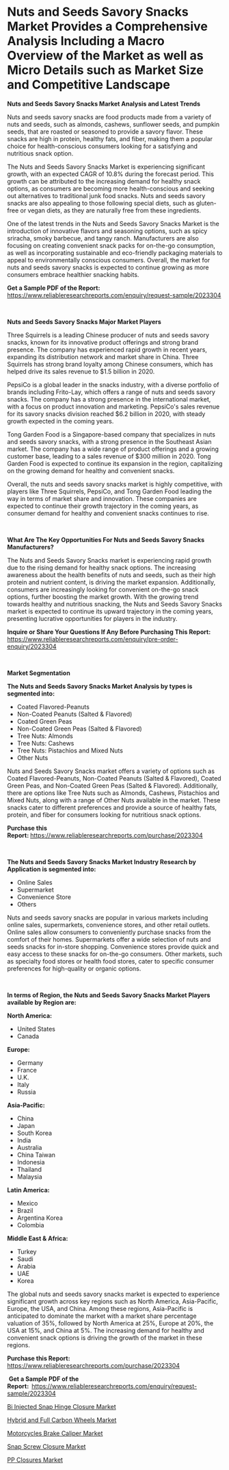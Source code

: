 <p><h1>Nuts and Seeds Savory Snacks Market Provides a Comprehensive Analysis Including a Macro Overview of the Market as well as Micro Details such as Market Size and Competitive Landscape</h1></p><p><strong>Nuts and Seeds Savory Snacks Market Analysis and Latest Trends</strong></p>
<p><p>Nuts and seeds savory snacks are food products made from a variety of nuts and seeds, such as almonds, cashews, sunflower seeds, and pumpkin seeds, that are roasted or seasoned to provide a savory flavor. These snacks are high in protein, healthy fats, and fiber, making them a popular choice for health-conscious consumers looking for a satisfying and nutritious snack option.</p><p>The Nuts and Seeds Savory Snacks Market is experiencing significant growth, with an expected CAGR of 10.8% during the forecast period. This growth can be attributed to the increasing demand for healthy snack options, as consumers are becoming more health-conscious and seeking out alternatives to traditional junk food snacks. Nuts and seeds savory snacks are also appealing to those following special diets, such as gluten-free or vegan diets, as they are naturally free from these ingredients.</p><p>One of the latest trends in the Nuts and Seeds Savory Snacks Market is the introduction of innovative flavors and seasoning options, such as spicy sriracha, smoky barbecue, and tangy ranch. Manufacturers are also focusing on creating convenient snack packs for on-the-go consumption, as well as incorporating sustainable and eco-friendly packaging materials to appeal to environmentally conscious consumers. Overall, the market for nuts and seeds savory snacks is expected to continue growing as more consumers embrace healthier snacking habits.</p></p>
<p><strong>Get a Sample PDF of the Report:&nbsp;</strong> <a href="https://www.reliableresearchreports.com/enquiry/request-sample/2023304">https://www.reliableresearchreports.com/enquiry/request-sample/2023304</a></p>
<p>&nbsp;</p>
<p><strong>Nuts and Seeds Savory Snacks Major Market Players</strong></p>
<p><p>Three Squirrels is a leading Chinese producer of nuts and seeds savory snacks, known for its innovative product offerings and strong brand presence. The company has experienced rapid growth in recent years, expanding its distribution network and market share in China. Three Squirrels has strong brand loyalty among Chinese consumers, which has helped drive its sales revenue to $1.5 billion in 2020.</p><p>PepsiCo is a global leader in the snacks industry, with a diverse portfolio of brands including Frito-Lay, which offers a range of nuts and seeds savory snacks. The company has a strong presence in the international market, with a focus on product innovation and marketing. PepsiCo's sales revenue for its savory snacks division reached $6.2 billion in 2020, with steady growth expected in the coming years.</p><p>Tong Garden Food is a Singapore-based company that specializes in nuts and seeds savory snacks, with a strong presence in the Southeast Asian market. The company has a wide range of product offerings and a growing customer base, leading to a sales revenue of $300 million in 2020. Tong Garden Food is expected to continue its expansion in the region, capitalizing on the growing demand for healthy and convenient snacks.</p><p>Overall, the nuts and seeds savory snacks market is highly competitive, with players like Three Squirrels, PepsiCo, and Tong Garden Food leading the way in terms of market share and innovation. These companies are expected to continue their growth trajectory in the coming years, as consumer demand for healthy and convenient snacks continues to rise.</p></p>
<p>&nbsp;</p>
<p><strong>What Are The Key Opportunities For Nuts and Seeds Savory Snacks Manufacturers?</strong></p>
<p><p>The Nuts and Seeds Savory Snacks market is experiencing rapid growth due to the rising demand for healthy snack options. The increasing awareness about the health benefits of nuts and seeds, such as their high protein and nutrient content, is driving the market expansion. Additionally, consumers are increasingly looking for convenient on-the-go snack options, further boosting the market growth. With the growing trend towards healthy and nutritious snacking, the Nuts and Seeds Savory Snacks market is expected to continue its upward trajectory in the coming years, presenting lucrative opportunities for players in the industry.</p></p>
<p><strong>Inquire or Share Your Questions If Any Before Purchasing This Report:</strong> <a href="https://www.reliableresearchreports.com/enquiry/pre-order-enquiry/2023304">https://www.reliableresearchreports.com/enquiry/pre-order-enquiry/2023304</a></p>
<p>&nbsp;</p>
<p><strong>Market Segmentation</strong></p>
<p><strong>The Nuts and Seeds Savory Snacks Market Analysis by types is segmented into:</strong></p>
<p><ul><li>Coated Flavored-Peanuts</li><li>Non-Coated Peanuts (Salted & Flavored)</li><li>Coated Green Peas</li><li>Non-Coated Green Peas (Salted & Flavored)</li><li>Tree Nuts: Almonds</li><li>Tree Nuts: Cashews</li><li>Tree Nuts: Pistachios and Mixed Nuts</li><li>Other Nuts</li></ul></p>
<p><p>Nuts and Seeds Savory Snacks market offers a variety of options such as Coated Flavored-Peanuts, Non-Coated Peanuts (Salted & Flavored), Coated Green Peas, and Non-Coated Green Peas (Salted & Flavored). Additionally, there are options like Tree Nuts such as Almonds, Cashews, Pistachios and Mixed Nuts, along with a range of Other Nuts available in the market. These snacks cater to different preferences and provide a source of healthy fats, protein, and fiber for consumers looking for nutritious snack options.</p></p>
<p><strong>Purchase this Report:&nbsp;</strong><a href="https://www.reliableresearchreports.com/purchase/2023304">https://www.reliableresearchreports.com/purchase/2023304</a></p>
<p>&nbsp;</p>
<p><strong>The Nuts and Seeds Savory Snacks Market Industry Research by Application is segmented into:</strong></p>
<p><ul><li>Online Sales</li><li>Supermarket</li><li>Convenience Store</li><li>Others</li></ul></p>
<p><p>Nuts and seeds savory snacks are popular in various markets including online sales, supermarkets, convenience stores, and other retail outlets. Online sales allow consumers to conveniently purchase snacks from the comfort of their homes. Supermarkets offer a wide selection of nuts and seeds snacks for in-store shopping. Convenience stores provide quick and easy access to these snacks for on-the-go consumers. Other markets, such as specialty food stores or health food stores, cater to specific consumer preferences for high-quality or organic options.</p></p>
<p>&nbsp;</p>
<p><strong>In terms of Region, the Nuts and Seeds Savory Snacks Market Players available by Region are:</strong></p>
<p>
    <p> <strong> North America: </strong>
        <ul>
            <li>United States</li>
            <li>Canada</li>
        </ul>
        </p> 
    <p> <strong> Europe: </strong>
        <ul>
            <li>Germany</li>
            <li>France</li>
            <li>U.K.</li>
            <li>Italy</li>
            <li>Russia</li>
        </ul>
        </p> 
    <p> <strong> Asia-Pacific: </strong>
        <ul>
            <li>China</li>
            <li>Japan</li>
            <li>South Korea</li>
            <li>India</li>
            <li>Australia</li>
            <li>China Taiwan</li>
            <li>Indonesia</li>
            <li>Thailand</li>
            <li>Malaysia</li>
        </ul>
        </p> 
    <p> <strong> Latin America: </strong>
        <ul>
            <li>Mexico</li>
            <li>Brazil</li>
            <li>Argentina Korea</li>
            <li>Colombia</li>
        </ul>
        </p> 
    <p> <strong> Middle East & Africa: </strong>
        <ul>
            <li>Turkey</li>
            <li>Saudi</li>
            <li>Arabia</li>
            <li>UAE</li>
            <li>Korea</li>
        </ul>
    </p>
    </p>
<p><p>The global nuts and seeds savory snacks market is expected to experience significant growth across key regions such as North America, Asia-Pacific, Europe, the USA, and China. Among these regions, Asia-Pacific is anticipated to dominate the market with a market share percentage valuation of 35%, followed by North America at 25%, Europe at 20%, the USA at 15%, and China at 5%. The increasing demand for healthy and convenient snack options is driving the growth of the market in these regions.</p></p>
<p><strong>Purchase this Report: </strong><a href="https://www.reliableresearchreports.com/purchase/2023304">https://www.reliableresearchreports.com/purchase/2023304</a></p>
<p>&nbsp;<strong>Get a Sample PDF of the Report:&nbsp;&nbsp;</strong><a href="https://www.reliableresearchreports.com/enquiry/request-sample/2023304">https://www.reliableresearchreports.com/enquiry/request-sample/2023304</a></p>
<p><strong></strong></p>
<p><p><a href="https://unruly-ladybug-44b.notion.site/Bi-Injected-Snap-Hinge-Closure-Market-Analysis-and-Market-Size-Global-Industry-Overview-Market-Seg-0292dfe6c8dc47fa835d514227dca3bd">Bi Injected Snap Hinge Closure Market</a></p><p><a href="https://view.publitas.com/reportprime-1/hybrid-and-full-carbon-wheels-market-challenges-opportunities-and-growth-drivers-and-major-market-players-forecasted-for-period-from-2024-2031/">Hybrid and Full Carbon Wheels Market</a></p><p><a href="https://view.publitas.com/reportprime-1/motorcycles-brake-caliper-market-size-global-industry-overview-market-segmentation-and-forecast-2024-to-2031/">Motorcycles Brake Caliper Market</a></p><p><a href="https://shimmer-gardenia-37a.notion.site/Snap-Screw-Closure-Market-Size-Focuses-on-Market-Dynamics-In-Depth-Analysis-and-Future-Projections--43db303d8ebe4352936d92f56e575a2c">Snap Screw Closure Market</a></p><p><a href="https://meowing-lemming-dd3.notion.site/PP-Closures-Market-Size-Furnishes-Valuable-Information-Encompassing-Market-Share-Market-Trends-and-9ecce25d8afb4b5e8c972ad60dc7c678">PP Closures Market</a></p></p>